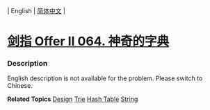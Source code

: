 | English | [简体中文](README.md) |

# [剑指 Offer II 064. 神奇的字典](https://leetcode.cn/problems/US1pGT)
 ### Description
<p>English description is not available for the problem. Please switch to Chinese.</p>

**Related Topics**  [Design](https://leetcode.cn/tag/design) [Trie](https://leetcode.cn/tag/trie) [Hash Table](https://leetcode.cn/tag/hash-table) [String](https://leetcode.cn/tag/string) 